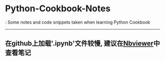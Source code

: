 # Python-Cookbook-Notes
 :    Some notes and code snippets taken when learning Python Cookbook
* * *
## **在github上加载'.ipynb'文件较慢, 建议在[Nbviewer](http://nbviewer.jupyter.org/github/PerpetualSmile/Python-Cookbook-Notes/tree/master/)中查看笔记**
